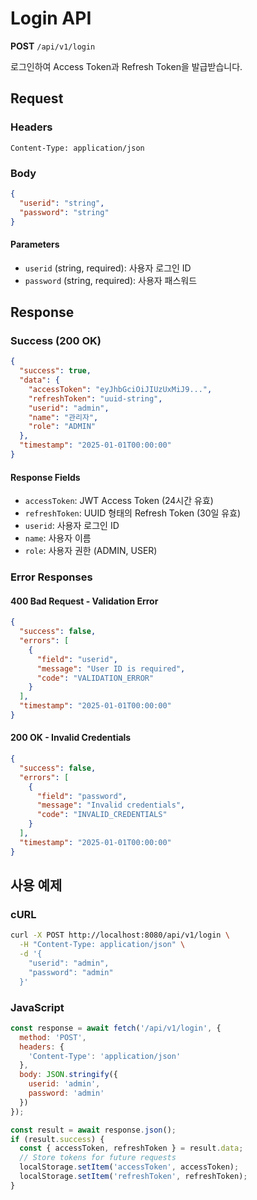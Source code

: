 # Login API

**POST** `/api/v1/login`

로그인하여 Access Token과 Refresh Token을 발급받습니다.

## Request

### Headers
```
Content-Type: application/json
```

### Body
```json
{
  "userid": "string",
  "password": "string"
}
```

#### Parameters
- `userid` (string, required): 사용자 로그인 ID
- `password` (string, required): 사용자 패스워드

## Response

### Success (200 OK)
```json
{
  "success": true,
  "data": {
    "accessToken": "eyJhbGciOiJIUzUxMiJ9...",
    "refreshToken": "uuid-string",
    "userid": "admin",
    "name": "관리자",
    "role": "ADMIN"
  },
  "timestamp": "2025-01-01T00:00:00"
}
```

#### Response Fields
- `accessToken`: JWT Access Token (24시간 유효)
- `refreshToken`: UUID 형태의 Refresh Token (30일 유효)
- `userid`: 사용자 로그인 ID
- `name`: 사용자 이름
- `role`: 사용자 권한 (ADMIN, USER)

### Error Responses

#### 400 Bad Request - Validation Error
```json
{
  "success": false,
  "errors": [
    {
      "field": "userid",
      "message": "User ID is required",
      "code": "VALIDATION_ERROR"
    }
  ],
  "timestamp": "2025-01-01T00:00:00"
}
```

#### 200 OK - Invalid Credentials
```json
{
  "success": false,
  "errors": [
    {
      "field": "password",
      "message": "Invalid credentials",
      "code": "INVALID_CREDENTIALS"
    }
  ],
  "timestamp": "2025-01-01T00:00:00"
}
```

## 사용 예제

### cURL
```bash
curl -X POST http://localhost:8080/api/v1/login \
  -H "Content-Type: application/json" \
  -d '{
    "userid": "admin",
    "password": "admin"
  }'
```

### JavaScript
```javascript
const response = await fetch('/api/v1/login', {
  method: 'POST',
  headers: {
    'Content-Type': 'application/json'
  },
  body: JSON.stringify({
    userid: 'admin',
    password: 'admin'
  })
});

const result = await response.json();
if (result.success) {
  const { accessToken, refreshToken } = result.data;
  // Store tokens for future requests
  localStorage.setItem('accessToken', accessToken);
  localStorage.setItem('refreshToken', refreshToken);
}
```